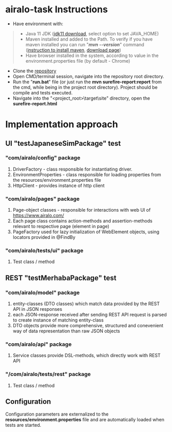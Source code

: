 # airalo-task Instructions

- Have environment with:
> - Java 11 JDK ([jdk11 download](https://adoptium.net/temurin/releases/?os=windows&arch=x64&package=jdk&version=11), select option to set JAVA_HOME)
> - Maven installed and added to the Path. To verify if you have maven installed you can run "***mvn --version***" command ([instruction to install maven](https://maven.apache.org/install.html), [download page](https://maven.apache.org/download.cgi))
> - Have browser installed in the system, according to value in the environment.properties file (by default - Chrome)
- Clone the [repository](https://github.com/ispitkovskyi/airalo-task.git)
- Open CMD/terminal session, navigate into the repository root directory.
- Run the "**run.bat**" file (or just run the **mvn surefire-report:report** from the cmd, while being in the project root directory). Project should be compile and tests executed.
- Navigate into the "<project_root>\target\site" directory, open the **surefire-report.html**


# Implementation approach
## UI "testJapaneseSimPackage" test
### "com/airalo/config"  package
1. DriverFactory - class responsible for instantiating driver.
2. EnvironmentProperties - class responsible for loading properties from the resources/environment.properties file
3. HttpClient - provides instance of http client
### "com/airalo/pages"  package
1. Page-object classes - responsible for interactions with web UI of https://www.airalo.com/
2. Each page class contains action-methods and assertion-methods relevant to respective page (element in page)
3. PageFactory used for lazy initialization of WebElement objects, using locators provided in @FindBy
### "com/airalo/tests/ui"  package
1. Test class / method

## REST "testMerhabaPackage" test
### "com/airalo/model"  package
1. entity-classes (DTO classes) which match data provided by the REST API in JSON responses
2. each JSON-response received after sending REST API request is parsed to create instance of matching entity-class
3. DTO objects provide more comprehensive, structured and conevenient way of data representation than raw JSON objects
### "com/airalo/api"  package
1. Service classes provide DSL-methods, which directly work with REST API
### "/com/airalo/tests/rest"  package
1. Test class / method

## Configuration
Configuration parameters are externalized to the **resources/environment.properties** file and are automatically loaded when tests are started.